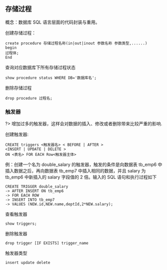 ## 存储过程

概念：数据库 SQL 语言层面的代码封装与重用。

创建存储过程：

    create procedure 存储过程名称(in|out|inout 参数名称 参数类型,......)
    begin
    过程体;
    End

查询对应数据库下所有存储过程状态

    show procedure status WHERE DB='数据库名';

删除存储过程

    drop procedure 过程名;

### 触发器

?> 增加过多的触发器，这样会对数据的插入、修改或者删除带来比较严重的影响.

创建触发器:

    CREATE triggers <触发器名> < BEFORE | AFTER >
    <INSERT | UPDATE | DELETE >
    ON <表名> FOR EACH Row<触发器主体>

例：创建一个名为 double_salary 的触发器，触发的条件是向数据表 tb_emp6 中插入数据之后，再向数据表 tb_emp7 中插入相同的数据，并且 salary 为 tb_emp6 中新插入的 salary 字段值的 2 倍。输入的 SQL 语句和执行过程如下

    CREATE TRIGGER double_salary
    -> AFTER INSERT ON tb_emp6
    -> FOR EACH ROW
    -> INSERT INTO tb_emp7
    -> VALUES (NEW.id,NEW.name,deptId,2*NEW.salary);

查看触发器

    show triggers;

删除触发器

    drop trigger [IF EXISTS] trigger_name

触发器类型

    insert update delete